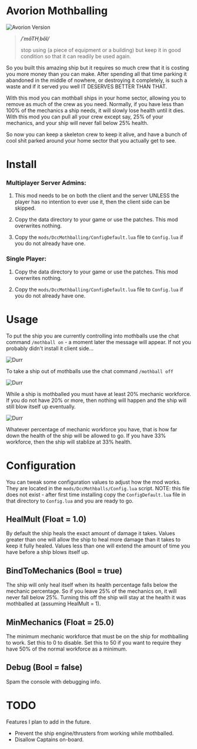 # Avorion Mothballing

![Avorion Version](https://img.shields.io/badge/avorion-0.11.0.7844-red.svg)

> ***/ˈmôTHˌbôl/***
>
> stop using (a piece of equipment or a building) but keep it in good condition so that it can readily be used again.

So you built this amazing ship but it requires so much crew that it is costing
you more money than you can make. After spending all that time parking it
abandoned in the middle of nowhere, or destroying it completely, is such a waste
and if it served you well IT DESERVES BETTER THAN THAT.

With this mod you can mothball ships in your home sector, allowing you to remove
as much of the crew as you need. Normally, if you have less than 100% of the
mechanics a ship needs, it will slowly lose health until it dies. With this mod
you can pull all your crew except say, 25% of your mechanics, and your ship will
never fall below 25% health.

So now you can keep a skeleton crew to keep it alive, and have a bunch of cool
shit parked around your home sector that you actually get to see.

# Install

### Multiplayer Server Admins:

1. This mod needs to be on both the client and the server UNLESS the player has
no intention to ever use it, then the client side can be skipped.

2. Copy the data directory to your game or use the patches. This mod overwrites
nothing.

3. Copy the `mods/DccMothballing/ConfigDefault.lua` file to `Config.lua` if you
do not already have one.

### Single Player:

1. Copy the data directory to your game or use the patches. This mod overwrites
nothing.

2. Copy the `mods/DccMothballing/ConfigDefault.lua` file to `Config.lua` if you
do not already have one.


# Usage

To put the ship you are currently controlling into mothballs use the chat
command `/mothball on` - a moment later the message will appear. If not you
probably didn't install it client side...

![Durr](http://i.imgur.com/qp9sXzS.png)

To take a ship out of mothballs use the chat command `/mothball off`

![Durr](http://i.imgur.com/JjvF86t.png)

While a ship is mothballed you must have at least 20% mechanic workforce. If you
do not have 20% or more, then nothing will happen and the ship will still blow
itself up eventually.

![Durr](http://i.imgur.com/4zG9ZcS.jpg)

Whatever percentage of mechanic workforce you have, that is how far down the
health of the ship will be allowed to go. If you have 33% workforce, then the
ship will stablize at 33% health.

# Configuration

You can tweak some configuration values to adjust how the mod works. They are
located in the `mods/DccMothballs/Config.lua` script. NOTE: this file does not
exist - after first time installing copy the `ConfigDefault.lua` file in that
directory to `Config.lua` and you are ready to go.

## HealMult (Float = 1.0)

By default the ship heals the exact amount of damage it takes. Values greater
than one will allow the ship to heal more damage than it takes to keep it fully
healed. Values less than one will extend the amount of time you have before a
ship blows itself up.

## BindToMechanics (Bool = true)

The ship will only heal itself when its health percentage falls below the
mechanic percentage. So if you leave 25% of the mechanics on, it will never
fall below 25%. Turning this off the ship will stay at the health it was
mothballed at (assuming HealMult = 1).

## MinMechanics (Float = 25.0)

The minimum mechanic workforce that must be on the ship for mothballing to work.
Set this to 0 to disable. Set this to 50 if you want to require they have 50%
of the normal workforce as a minimum.

## Debug (Bool = false)

Spam the console with debugging info.

# TODO

Features I plan to add in the future.

* Prevent the ship engine/thrusters from working while mothballed.
* Disallow Captains on-board.
